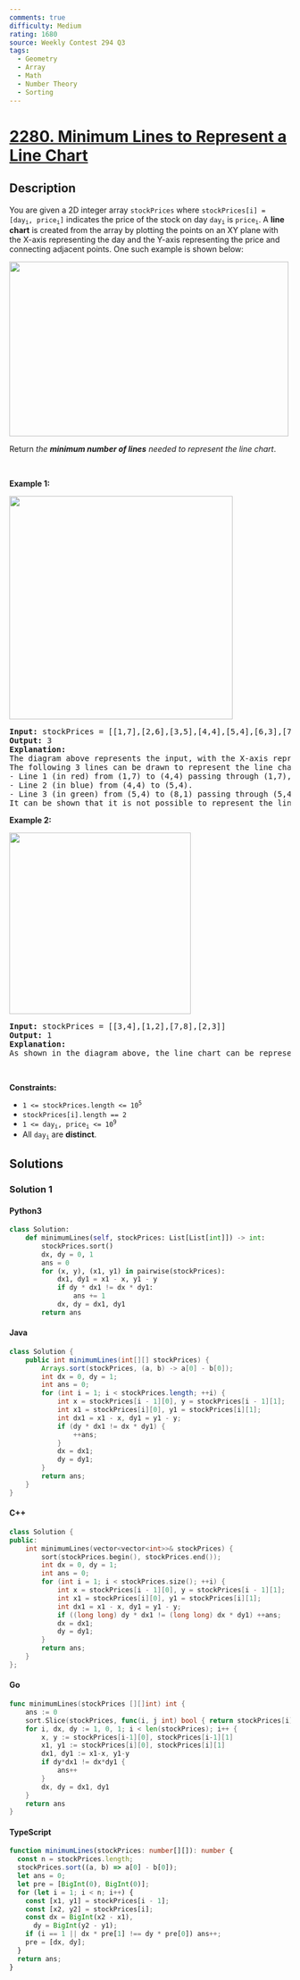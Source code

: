 ```yaml
---
comments: true
difficulty: Medium
rating: 1680
source: Weekly Contest 294 Q3
tags:
  - Geometry
  - Array
  - Math
  - Number Theory
  - Sorting
---
```


<!-- problem:start -->

# [2280. Minimum Lines to Represent a Line Chart](https://leetcode.com/problems/minimum-lines-to-represent-a-line-chart)

## Description

<!-- description:start -->

<p>You are given a 2D integer array <code>stockPrices</code> where <code>stockPrices[i] = [day<sub>i</sub>, price<sub>i</sub>]</code> indicates the price of the stock on day <code>day<sub>i</sub></code> is <code>price<sub>i</sub></code>. A <strong>line chart</strong> is created from the array by plotting the points on an XY plane with the X-axis representing the day and the Y-axis representing the price and connecting adjacent points. One such example is shown below:</p>
<img alt="" src="https://fastly.jsdelivr.net/gh/doocs/leetcode@main/solution/2200-2299/2280.Minimum%20Lines%20to%20Represent%20a%20Line%20Chart/images/1920px-pushkin_population_historysvg.png" style="width: 500px; height: 313px;" />
<p>Return <em>the <strong>minimum number of lines</strong> needed to represent the line chart</em>.</p>

<p>&nbsp;</p>
<p><strong class="example">Example 1:</strong></p>
<img alt="" src="https://fastly.jsdelivr.net/gh/doocs/leetcode@main/solution/2200-2299/2280.Minimum%20Lines%20to%20Represent%20a%20Line%20Chart/images/ex0.png" style="width: 400px; height: 400px;" />
<pre>
<strong>Input:</strong> stockPrices = [[1,7],[2,6],[3,5],[4,4],[5,4],[6,3],[7,2],[8,1]]
<strong>Output:</strong> 3
<strong>Explanation:</strong>
The diagram above represents the input, with the X-axis representing the day and Y-axis representing the price.
The following 3 lines can be drawn to represent the line chart:
- Line 1 (in red) from (1,7) to (4,4) passing through (1,7), (2,6), (3,5), and (4,4).
- Line 2 (in blue) from (4,4) to (5,4).
- Line 3 (in green) from (5,4) to (8,1) passing through (5,4), (6,3), (7,2), and (8,1).
It can be shown that it is not possible to represent the line chart using less than 3 lines.
</pre>

<p><strong class="example">Example 2:</strong></p>
<img alt="" src="https://fastly.jsdelivr.net/gh/doocs/leetcode@main/solution/2200-2299/2280.Minimum%20Lines%20to%20Represent%20a%20Line%20Chart/images/ex1.png" style="width: 325px; height: 325px;" />
<pre>
<strong>Input:</strong> stockPrices = [[3,4],[1,2],[7,8],[2,3]]
<strong>Output:</strong> 1
<strong>Explanation:</strong>
As shown in the diagram above, the line chart can be represented with a single line.
</pre>

<p>&nbsp;</p>
<p><strong>Constraints:</strong></p>

<ul>
	<li><code>1 &lt;= stockPrices.length &lt;= 10<sup>5</sup></code></li>
	<li><code>stockPrices[i].length == 2</code></li>
	<li><code>1 &lt;= day<sub>i</sub>, price<sub>i</sub> &lt;= 10<sup>9</sup></code></li>
	<li>All <code>day<sub>i</sub></code> are <strong>distinct</strong>.</li>
</ul>

<!-- description:end -->

## Solutions

<!-- solution:start -->

### Solution 1

<!-- tabs:start -->

#### Python3

```python
class Solution:
    def minimumLines(self, stockPrices: List[List[int]]) -> int:
        stockPrices.sort()
        dx, dy = 0, 1
        ans = 0
        for (x, y), (x1, y1) in pairwise(stockPrices):
            dx1, dy1 = x1 - x, y1 - y
            if dy * dx1 != dx * dy1:
                ans += 1
            dx, dy = dx1, dy1
        return ans
```

#### Java

```java
class Solution {
    public int minimumLines(int[][] stockPrices) {
        Arrays.sort(stockPrices, (a, b) -> a[0] - b[0]);
        int dx = 0, dy = 1;
        int ans = 0;
        for (int i = 1; i < stockPrices.length; ++i) {
            int x = stockPrices[i - 1][0], y = stockPrices[i - 1][1];
            int x1 = stockPrices[i][0], y1 = stockPrices[i][1];
            int dx1 = x1 - x, dy1 = y1 - y;
            if (dy * dx1 != dx * dy1) {
                ++ans;
            }
            dx = dx1;
            dy = dy1;
        }
        return ans;
    }
}
```

#### C++

```cpp
class Solution {
public:
    int minimumLines(vector<vector<int>>& stockPrices) {
        sort(stockPrices.begin(), stockPrices.end());
        int dx = 0, dy = 1;
        int ans = 0;
        for (int i = 1; i < stockPrices.size(); ++i) {
            int x = stockPrices[i - 1][0], y = stockPrices[i - 1][1];
            int x1 = stockPrices[i][0], y1 = stockPrices[i][1];
            int dx1 = x1 - x, dy1 = y1 - y;
            if ((long long) dy * dx1 != (long long) dx * dy1) ++ans;
            dx = dx1;
            dy = dy1;
        }
        return ans;
    }
};
```

#### Go

```go
func minimumLines(stockPrices [][]int) int {
	ans := 0
	sort.Slice(stockPrices, func(i, j int) bool { return stockPrices[i][0] < stockPrices[j][0] })
	for i, dx, dy := 1, 0, 1; i < len(stockPrices); i++ {
		x, y := stockPrices[i-1][0], stockPrices[i-1][1]
		x1, y1 := stockPrices[i][0], stockPrices[i][1]
		dx1, dy1 := x1-x, y1-y
		if dy*dx1 != dx*dy1 {
			ans++
		}
		dx, dy = dx1, dy1
	}
	return ans
}
```

#### TypeScript

```ts
function minimumLines(stockPrices: number[][]): number {
  const n = stockPrices.length;
  stockPrices.sort((a, b) => a[0] - b[0]);
  let ans = 0;
  let pre = [BigInt(0), BigInt(0)];
  for (let i = 1; i < n; i++) {
    const [x1, y1] = stockPrices[i - 1];
    const [x2, y2] = stockPrices[i];
    const dx = BigInt(x2 - x1),
      dy = BigInt(y2 - y1);
    if (i == 1 || dx * pre[1] !== dy * pre[0]) ans++;
    pre = [dx, dy];
  }
  return ans;
}
```

<!-- tabs:end -->

<!-- solution:end -->

<!-- problem:end -->

